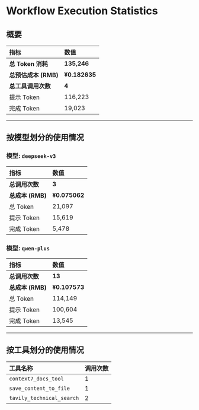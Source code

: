 # Workflow Execution Statistics

## 概要

| 指标 | 数值 |
| :--- | :--- |
| **总 Token 消耗** | **135,246** |
| **总预估成本 (RMB)** | **¥0.182635** |
| **总工具调用次数** | **4** |
| 提示 Token | 116,223 |
| 完成 Token | 19,023 |

---

## 按模型划分的使用情况


### 模型: `deepseek-v3`

| 指标 | 数值 |
| :--- | :--- |
| **总调用次数** | **3** |
| **总成本 (RMB)** | **¥0.075062** |
| 总 Token | 21,097 |
| 提示 Token | 15,619 |
| 完成 Token | 5,478 |

### 模型: `qwen-plus`

| 指标 | 数值 |
| :--- | :--- |
| **总调用次数** | **13** |
| **总成本 (RMB)** | **¥0.107573** |
| 总 Token | 114,149 |
| 提示 Token | 100,604 |
| 完成 Token | 13,545 |

---

## 按工具划分的使用情况

| 工具名称 | 调用次数 |
| :--- | :--- |
| `context7_docs_tool` | 1 |
| `save_content_to_file` | 1 |
| `tavily_technical_search` | 2 |
